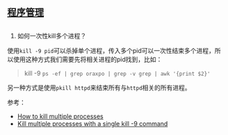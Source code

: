 
## [程序管理](http://linux.vbird.org/linux_basic/0440processcontrol.php)

##

1) 如何一次性kill多个进程？

使用`kill -9 pid`可以杀掉单个进程，传入多个pid可以一次性结束多个进程，所以使用这种方式我们需要先将相关进程的pid找到，比如：

> kill -9 `ps -ef | grep oraxpo | grep -v grep | awk '{print $2}'`

另一种方式是使用`pkill httpd`来结束所有与`httpd`相关的所有进程。

参考：

- [How to kill multiple processes](https://unix.stackexchange.com/questions/296086/how-to-kill-multiple-processes)
- [Kill multiple processes with a single kill -9 command](https://www.toolbox.com/tech/operating-systems/question/kill-multiple-processes-with-a-single-kill-9-command-072511/)
